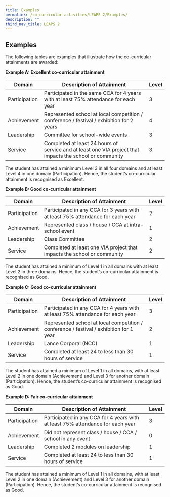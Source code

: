 ```yaml
---
title: Examples
permalink: /co-curricular-activities/LEAPS-2/Examples/
description: ""
third_nav_title: LEAPS 2
---
```

## Examples 

The following tables are examples that illustrate how the co-curricular attainments are awarded:

 **Example A: Excellent co-curricular attainment**



| Domain | Description of Attainment | Level |
| -------- | -------- | -------- |
| Participation     | Participated in the same CCA for 4 years with at least 75% attendance for each year    | 3   |
| Achievement  | Represented school at local competition / conference / festival / exhibition for 2 years    | 4    |
| Leadership     | Committee for school-wide events   | 3  |
| Service    | Completed at least 24 hours of service and at least one VIA project that impacts the school or community   | 3  |

The student has attained a minimum Level 3 in all four domains and at least Level 4 in one domain (Participation). Hence, the student’s co-curricular attainment is recognised as Excellent.

**Example B: Good co-curricular attainment**

| Domain | Description of Attainment | Level |
| -------- | -------- | -------- |
| Participation     | Participated in any CCA for 3 years with at least 75% attendance for each year    | 2  |
| Achievement  | Represented class / house / CCA at intra-school event   | 1    |
| Leadership     | Class Committee  | 2  |
| Service    | Completed at least one VIA project that impacts the school or community   | 2  |

The student has attained a minimum of Level 1 in all domains with at least Level 2 in three domains. Hence, the student’s co-curricular attainment is recognised as Good. 

**Example C: Good co-curricular attainment**

| Domain | Description of Attainment | Level |
| -------- | -------- | -------- |
| Participation     | Participated in any CCA for 4 years with at least 75% attendance for each year   | 3  |
| Achievement  | Represented school at local competition / conference / festival / exhibition for 1 year   | 2    |
| Leadership     | Lance Corporal (NCC)  | 1  |
| Service    | Completed at least 24 to less than 30 hours of service   | 1 |

The student has attained a minimum of Level 1 in all domains, with at least Level 2 in one domain (Achievement) and Level 3 for another domain (Participation). Hence, the student’s co-curricular attainment is recognised as Good.

**Example D: Fair co-curricular attainment**

| Domain | Description of Attainment | Level |
| -------- | -------- | -------- |
| Participation     | Participated in any CCA for 4 years with at least 75% attendance for each year   | 3  |
| Achievement  | Did not represent class / house / CCA / school in any event   | 0    |
| Leadership     | Completed 2 modules on leadership  | 1  |
| Service    | Completed at least 24 to less than 30 hours of service   | 1 |

The student has attained a minimum of Level 1 in all domains, with at least Level 2 in one domain (Achievement) and Level 3 for another domain (Participation). Hence, the student’s co-curricular attainment is recognised as Good.


